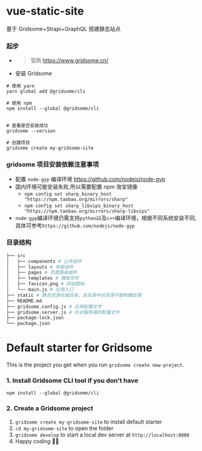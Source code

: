 # vue-static-site

基于 Gridsome+Strapi+GraphQL 搭建静态站点

### 起步

- > 官网 https://www.gridsome.cn/
- 安装 Gridsome

```shell
# 使用 yarn
yarn global add @gridsome/cli

# 使用 npm
npm install --global @gridsome/cli


# 查看是否安装成功
gridsome --version

# 创建项目
gridsome create my-gridsome-site
```

### gridsome 项目安装依赖注意事项

- 配置 `node-gyp` 编译环境 https://github.com/nodejs/node-gyp
- 国内环境可能安装失败,所以需要配置 npm 淘宝镜像
  - `npm config set sharp_binary_host "https://npm.taobao.org/mirrors/sharp"`
  - `npm config set sharp_libvips_binary_host "https://npm.taobao.org/mirrors/sharp-libvips"`
- `node-gyp`编译环境仍需支持`python`以及`c++`编译环境，根据不同系统安装不同,具体可参考`https://github.com/nodejs/node-gyp`

### 目录结构

```bash
├── src
│   ├── components # 公共组件
│   ├── layouts # 布局组件
│   ├── pages # 页面路由组件
│   ├── templates # 模板文件
│   ├── favicon.png # 网站图标
│   └── main.js # 应用入口
├── static # 静态资源存储目录，该目录中的资源不做构建处理
├── README.md
├── gridsome.config.js # 应用配置文件
├── gridsome.server.js # 针对服务端的配置文件
├── package-lock.json
└── package.json
```

# Default starter for Gridsome

This is the project you get when you run `gridsome create new-project`.

### 1. Install Gridsome CLI tool if you don't have

`npm install --global @gridsome/cli`

### 2. Create a Gridsome project

1. `gridsome create my-gridsome-site` to install default starter
2. `cd my-gridsome-site` to open the folder
3. `gridsome develop` to start a local dev server at `http://localhost:8080`
4. Happy coding 🎉🙌
